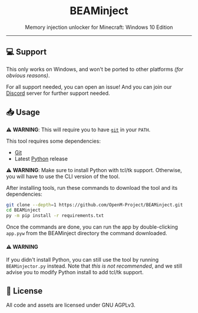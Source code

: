 <div align=center>
    <h1>BEAMinject</h1>Memory injection unlocker for Minecraft: Windows 10 Edition</p>
</div>

-----

## :computer: Support
This only works on Windows,
and won't be ported to other platforms *(for obvious reasons)*.

For all support needed, you can open an issue!
And you can join our [Discord](https://dsc.gg/openm "OpenM Community") server
for further support needed.

## :inbox_tray: Usage
:warning: **WARNING**: This will require you to have [`git`](https://git-scm.com/downloads) in your `PATH`.

This tool requires some dependencies:
- [Git](https://git-scm.com/downloads)
- Latest [Python](https://www.python.org/downloads/) release

:warning: **WARNING**: Make sure to install Python with tcl/tk support. Otherwise, you will have to use the CLI version of the tool.

After installing tools, run these commands to download the tool and its dependencies:
```sh
git clone --depth=1 https://github.com/OpenM-Project/BEAMinject.git
cd BEAMinject
py -m pip install -r requirements.txt
```
Once the commands are done, you can run the app by double-clicking `app.pyw` from the BEAMinject directory the command downloaded.
#### :warning: WARNING
If you didn't install Python, you can still use the tool by running `BEAMinjector.py` instead. Note that *this is not recommended*, and we still advise you to modify Python install to add tcl/tk support.

## :page_with_curl: License
All code and assets are licensed under GNU AGPLv3.

